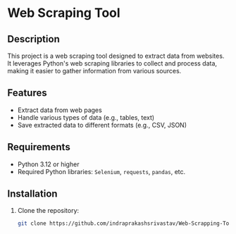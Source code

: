 # Web Scraping Tool

## Description

This project is a web scraping tool designed to extract data from websites. It leverages Python's web scraping libraries to collect and process data, making it easier to gather information from various sources.

## Features

- Extract data from web pages
- Handle various types of data (e.g., tables, text)
- Save extracted data to different formats (e.g., CSV, JSON)

## Requirements

- Python 3.12 or higher
- Required Python libraries: `Selenium`, `requests`, `pandas`, etc.

## Installation

1. Clone the repository:

   ```bash
   git clone https://github.com/indraprakashsrivastav/Web-Scrapping-Tool.git


